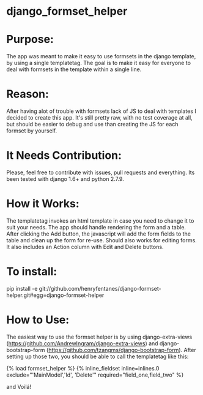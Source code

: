 # django_formset_helper

# Purpose:
The app was meant to make it easy to use formsets in the django template, by using a single templatetag.
The goal is to make it easy for everyone to deal with formsets in the template within a single line.

# Reason:
After having alot of trouble with formsets lack of JS to deal with templates I decided to create this app. It's still pretty raw, with no test coverage at all, but should be easier to debug and use than creating the JS for each formset by yourself.

# It Needs Contribution:
Please, feel free to contribute with issues, pull requests and everything.
Its been tested with django 1.6+ and python 2.7.9.

# How it Works:
The templatetag invokes an html template in case you need to change it to suit your needs.
The app should handle rendering the form and a table. After clicking the Add button, the javascript will add the form fields to the table and clean up the form for re-use. Should also works for editing forms. It also includes an Action column with Edit and Delete buttons.

# To install:
pip install -e git://github.com/henryfentanes/django-formset-helper.git#egg=django-formset-helper

# How to Use:
The easiest way to use the formset helper is by using django-extra-views (https://github.com/AndrewIngram/django-extra-views) and django-bootstrap-form (https://github.com/tzangms/django-bootstrap-form). After setting up those two, you should be able to call the templatetag like this:

{% load formset_helper %}
{% inline_fieldset inline=inlines.0 exclude="'MainModel','Id', 'Delete'" required="field_one,field_two" %}

and Voilá!


